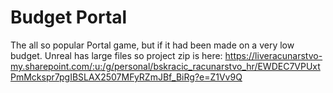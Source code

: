 # Budget Portal
The all so popular Portal game, but if it had been made on a very low budget.
Unreal has large files so project zip is here: https://liveracunarstvo-my.sharepoint.com/:u:/g/personal/bskracic_racunarstvo_hr/EWDEC7VPUxtPmMckspr7pgIBSLAX2507MFyRZmJBf_BiRg?e=Z1Vv9Q
